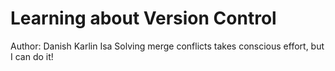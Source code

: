 # Learning about Version Control

Author: Danish Karlin Isa
Solving merge conflicts takes conscious effort, but I can do it!
